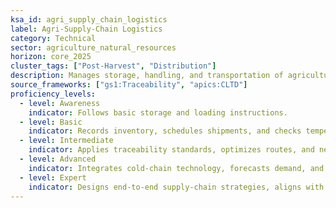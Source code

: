 ```yaml
---
ksa_id: agri_supply_chain_logistics
label: Agri-Supply-Chain Logistics
category: Technical
sector: agriculture_natural_resources
horizon: core_2025
cluster_tags: ["Post-Harvest", "Distribution"]
description: Manages storage, handling, and transportation of agricultural products to maintain quality, reduce losses, and meet market requirements.
source_frameworks: ["gs1:Traceability", "apics:CLTD"]
proficiency_levels:
  - level: Awareness
    indicator: Follows basic storage and loading instructions.
  - level: Basic
    indicator: Records inventory, schedules shipments, and checks temperature/humidity controls.
  - level: Intermediate
    indicator: Applies traceability standards, optimizes routes, and negotiates carrier contracts.
  - level: Advanced
    indicator: Integrates cold-chain technology, forecasts demand, and mitigates logistics risks.
  - level: Expert
    indicator: Designs end-to-end supply-chain strategies, aligns with ESG goals, and analyzes global market dynamics.
---
```

